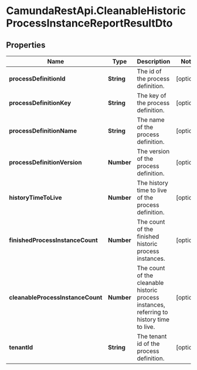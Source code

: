 # CamundaRestApi.CleanableHistoricProcessInstanceReportResultDto

## Properties
Name | Type | Description | Notes
------------ | ------------- | ------------- | -------------
**processDefinitionId** | **String** | The id of the process definition. | [optional] 
**processDefinitionKey** | **String** | The key of the process definition. | [optional] 
**processDefinitionName** | **String** | The name of the process definition. | [optional] 
**processDefinitionVersion** | **Number** | The version of the process definition. | [optional] 
**historyTimeToLive** | **Number** | The history time to live of the process definition. | [optional] 
**finishedProcessInstanceCount** | **Number** | The count of the finished historic process instances. | [optional] 
**cleanableProcessInstanceCount** | **Number** | The count of the cleanable historic process instances, referring to history time to live. | [optional] 
**tenantId** | **String** | The tenant id of the process definition. | [optional] 
